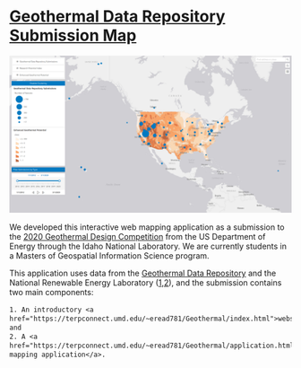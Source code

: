 <h1><a href="https://terpconnect.umd.edu/~eread781/Geothermal/index.html">Geothermal Data Repository Submission Map</a></h1>

![Image of the app](https://github.com/cyrchi/geothermal-design-competition/blob/master/img/Application.PNG)

We developed this interactive web mapping application as a submission to the <a href="https://inl.gov/geothermalchallenge/">2020 Geothermal Design Competition</a> from the US Department of Energy through the Idaho National Laboratory. We are currently students in a Masters of Geospatial Information Science program.

This application uses data from the <a href="https://gdr.openei.org/api?action=getSubmissionsWithPermissionsForUser&s=all&format=json">Geothermal Data Repository</a> and the National Renewable Energy Laboratory
(<a href="https://maps.nrel.gov/geothermal-prospector/?aL=0&bL=clight&cE=0&lR=0&mC=37.23032838760387%2C-95.8447265625&zL=4">1</a>,<a href="https://www.nrel.gov/gis/geothermal.html">2</a>), and the submission contains two main components:

    1. An introductory <a href="https://terpconnect.umd.edu/~eread781/Geothermal/index.html">website</a>, and 
    2. A <a href="https://terpconnect.umd.edu/~eread781/Geothermal/application.html">web mapping application</a>.
  
